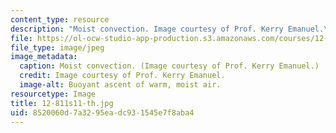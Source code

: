 ```yaml
---
content_type: resource
description: "Moist convection. Image courtesy of Prof. Kerry Emanuel.\r\n"
file: https://ol-ocw-studio-app-production.s3.amazonaws.com/courses/12-811-tropical-meteorology-spring-2011/8520060d7a3295eadc931545e7f8aba4_12-811s11-th.jpg
file_type: image/jpeg
image_metadata:
  caption: Moist convection. (Image courtesy of Prof. Kerry Emanuel.)
  credit: Image courtesy of Prof. Kerry Emanuel.
  image-alt: Buoyant ascent of warm, moist air.
resourcetype: Image
title: 12-811s11-th.jpg
uid: 8520060d-7a32-95ea-dc93-1545e7f8aba4
---
```

